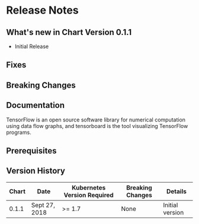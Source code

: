 # Release Notes

## What's new in Chart Version 0.1.1

- Initial Release

## Fixes

## Breaking Changes

## Documentation
TensorFlow is an open source software library for numerical computation using data flow graphs, and tensorboard is the tool visualizing TensorFlow programs.

## Prerequisites


## Version History

| Chart | Date | Kubernetes Version Required | Breaking Changes | Details |
| ----- | ---- | --------------------------- | ---------------- | ------- |
| 0.1.1 | Sept 27, 2018 | >= 1.7 | None | Initial version |
